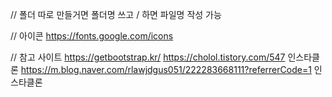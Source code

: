 // 폴더 따로 만들거면 폴더명 쓰고 / 하면 파일명 작성 가능

// 아이콘
https://fonts.google.com/icons

// 참고 사이트
https://getbootstrap.kr/
https://cholol.tistory.com/547 인스타클론
https://m.blog.naver.com/rlawjdgus051/222283668111?referrerCode=1 인스타클론
